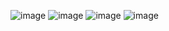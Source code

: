 ![image](https://github.com/user-attachments/assets/643d8d3a-2172-4dd9-8364-60afae0be7e7)
![image](https://github.com/user-attachments/assets/ed7745f7-260e-4e55-a304-194d9d71629d)
![image](https://github.com/user-attachments/assets/a4d61a79-f7a2-43e7-bac1-a6c73dd90979)
![image](https://github.com/user-attachments/assets/8ef5084c-a804-4282-b578-c38f443fc072)

